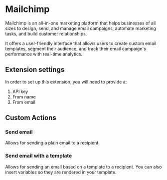 # Mailchimp

Mailchimp is an all-in-one marketing platform that helps businesses of all sizes to design, send, and manage email campaigns, automate marketing tasks, and build customer relationships. 

It offers a user-friendly interface that allows users to create custom email templates, segment their audience, and track their email campaign's performance with real-time analytics.

## Extension settings

In order to set up this extension, you will need to provide a:

1. API key
2. From name
3. From email

## Custom Actions

### Send email

Allows for sending a plain email to a recipient.

### Send email with a template

Allows for sending an email based on a template to a recipient. You can also insert variables so they are rendered in your template.
